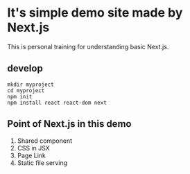 # It's simple demo site made by Next.js

This is personal training for understanding basic Next.js.


## develop

```
mkdir myproject
cd myproject
npm init
npm install react react-dom next
```

## Point of Next.js in this demo
1. Shared component
1. CSS in JSX
1. Page Link
1. Static file serving
